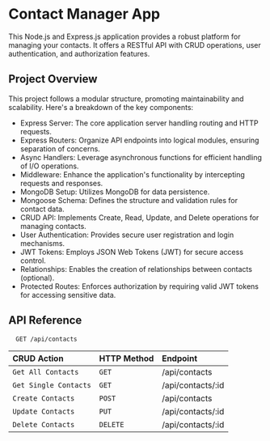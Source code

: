 
# Contact Manager App

This Node.js and Express.js application provides a robust platform for managing your contacts. It offers a RESTful API with CRUD operations, user authentication, and authorization features.

## Project Overview
This project follows a modular structure, promoting maintainability and scalability. Here's a breakdown of the key components:

* Express Server: The core application server handling routing and HTTP requests.
* Express Routers: Organize API endpoints into logical modules, ensuring separation of concerns.
* Async Handlers: Leverage asynchronous functions for efficient handling of I/O operations.
* Middleware: Enhance the application's functionality by intercepting requests and responses.
* MongoDB Setup: Utilizes MongoDB for data persistence.
* Mongoose Schema: Defines the structure and validation rules for contact data.
* CRUD API: Implements Create, Read, Update, and Delete operations for managing contacts.
* User Authentication: Provides secure user registration and login mechanisms.
* JWT Tokens: Employs JSON Web Tokens (JWT) for secure access control.
* Relationships: Enables the creation of relationships between contacts (optional).
* Protected Routes: Enforces authorization by requiring valid JWT tokens for accessing sensitive data.
## API Reference


```http
  GET /api/contacts
```

| CRUD Action | HTTP Method | Endpoint          |
| :-------- | :------- | :------------------------- |
| `Get All Contacts` | `GET` | /api/contacts |
| `Get Single Contacts` | `GET` | /api/contacts/:id |
| `Create Contacts` | `POST` | /api/contacts |
| `Update Contacts` | `PUT` | /api/contacts/:id |
| `Delete Contacts` | `DELETE` | /api/contacts/:id |



